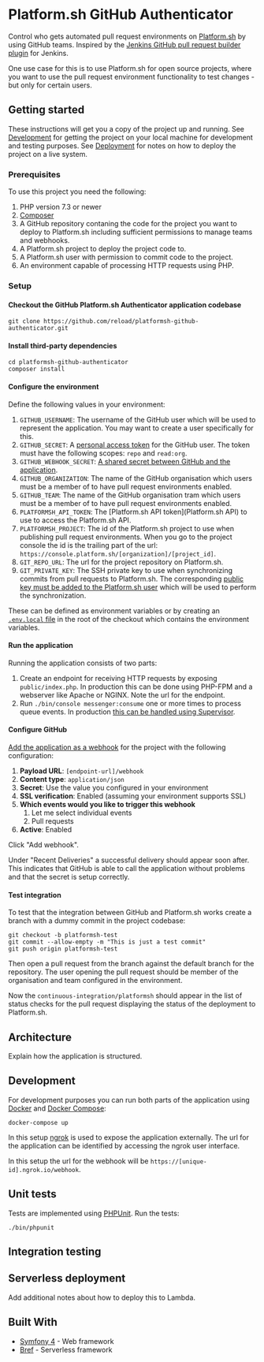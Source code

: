 # Platform.sh GitHub Authenticator

Control who gets automated pull request environments on [Platform.sh](https://platform.sh) by using GitHub teams. Inspired by the [Jenkins GitHub pull request builder plugin]() for Jenkins.

One use case for this is to use Platform.sh for open source projects, where you want to use the pull request environment functionality to test changes - but only for certain users.

## Getting started

These instructions will get you a copy of the project up and running. See [Development](#development) for getting the project on your local machine for development and testing purposes. See [Deployment](#deployment) for notes on how to deploy the project on a live system.

### Prerequisites

To use this project you need the following:

1. PHP version 7.3 or newer
2. [Composer](https://getcomposer.org/)
3. A GitHub repository contaning the code for the project you want to deploy to Platform.sh including sufficient permissions to manage teams and webhooks.
4. A Platform.sh project to deploy the project code to.
5. A Platform.sh user with permission to commit code to the project.
6. An environment capable of processing HTTP requests using PHP. 

### Setup

#### Checkout the GitHub Platform.sh Authenticator application codebase

```
git clone https://github.com/reload/platformsh-github-authenticator.git
```

#### Install third-party dependencies

```
cd platformsh-github-authenticator
composer install
```

#### Configure the environment 

Define the following values in your environment: 

1. `GITHUB_USERNAME`: The username of the GitHub user which will be used to represent the application. You may want to create a user specifically for this.
2. `GITHUB_SECRET`: A [personal access token](https://github.blog/2013-05-16-personal-api-tokens/) for the GitHub user. The token must have the following scopes: `repo` and `read:org`.
3. `GITHUB_WEBHOOK_SECRET`: [A shared secret between GitHub and the application](https://developer.github.com/webhooks/securing/#setting-your-secret-token).
4. `GITHUB_ORGANIZATION`: The name of the GitHub organisation which users must be a member of to have pull request environments enabled.
5. `GITHUB_TEAM`: The name of the GitHub organisation tram which users must be a member of to have pull request environments enabled.
6. `PLATFORMSH_API_TOKEN`: The [Platform.sh API token](Platform.sh API) to use to access the Platform.sh API. 
7. `PLATFORMSH_PROJECT`: The id of the Platform.sh project to use when publishing pull request environments. When you go to the project console the id is the trailing part of the url: `https://console.platform.sh/[organization]/[project_id]`.
8. `GIT_REPO_URL`: The url for the project repository on Platform.sh. 
9. `GIT_PRIVATE_KEY`: The SSH private key to use when synchronizing commits from pull requests to Platform.sh. The corresponding [public key must be added to the Platform.sh user](https://docs.platform.sh/development/ssh.html#add-the-ssh-key-to-your-platform-account) which will be used to perform the synchronization.

These can be defined as environment variables or by creating an [`.env.local` file](https://symfony.com/doc/current/configuration.html#configuration-based-on-environment-variables) in the root of the checkout which contains the environment variables.

#### Run the application

Running the application consists of two parts:

1. Create an endpoint for receiving HTTP requests by exposing `public/index.php`. In production this can be done using PHP-FPM and a webserver like Apache or NGINX. Note the url for the endpoint.
2. Run `./bin/console messenger:consume` one or more times to process queue events. In production [this can be handled using Supervisor](https://symfony.com/doc/current/messenger.html#supervisor-configuration).

#### Configure GitHub

[Add the application as a webhook](https://developer.github.com/webhooks/creating/) for the project with the following configuration:

1. **Payload URL**: `[endpoint-url]/webhook`
2. **Content type**: `application/json`
3. **Secret**: Use the value you configured in your environment
4. **SSL verification**: Enabled (assuming your environment supports SSL)
5. **Which events would you like to trigger this webhook**
    1. Let me select individual events
    2. Pull requests
6. **Active**: Enabled

Click "Add webhook".

Under "Recent Deliveries" a successful delivery should appear soon after. This indicates that GitHub is able to call the application without problems and that the secret is setup correctly.

#### Test integration

To test that the integration between GitHub and Platform.sh works create a branch with a dummy commit in the project codebase:

```
git checkout -b platformsh-test
git commit --allow-empty -m "This is just a test commit"
git push origin platformsh-test
```

Then open a pull request from the branch against the default branch for the repository. The user opening the pull request should be member of the organisation and team configured in the environment.

Now the `continuous-integration/platformsh` should appear in the list of status checks for the pull request displaying the status of the deployment to Platform.sh. 

## Architecture

Explain how the application is structured.

## Development

For development purposes you can run both parts of the application using [Docker](https://docs.docker.com/install/) and [Docker Compose](https://docs.docker.com/compose/):

```
docker-compose up
```

In this setup [ngrok](https://ngrok.com/) is used to expose the application externally. The url for the application can be identified by accessing the ngrok user interface.

In this setup the url for the webhook will be `https://[unique-id].ngrok.io/webhook`. 

## Unit tests

Tests are implemented using [PHPUnit](https://phpunit.de/). Run the tests:

```
./bin/phpunit
```

## Integration testing

## Serverless deployment

Add additional notes about how to deploy this to Lambda.

## Built With

* [Symfony 4](https://symfony.com/4) - Web framework
* [Bref](https://bref.sh/) - Serverless framework
